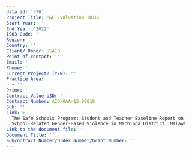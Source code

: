 ```yaml
---
data_id: '570'
Project Title: M&E Evaluation IDIQC
Start Year: ''
End Year: '2022'
ISO3 Code: ''
Region: ''
Country: ''
Client/ Donor: USAID
Point of contact: ''
Email: ''
Phone: ''
Current Project? (Y/N): ''
Practice Area:
  - ''
Prime: ''
Contract Value USD: ''
Contract Number: AID-OAA-15-00018
Sub: ''
Link: >-
  The Safe Schools Program: Student and Teacher Baseline Report on
  School-Related Gender-Based Violence in Machinga District, Malawi
Link to the document file: ''
Document Title: ''
Subcontract Number/Order Number/Grant Number: ''
---
```

